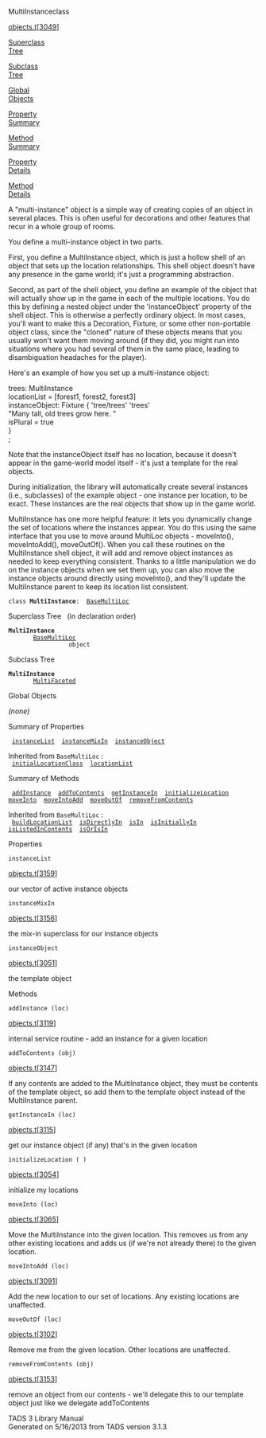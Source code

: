 ---
---
<span class="title">MultiInstance</span><span class="type">class</span>

[objects.t](../file/objects.t.html)\[[3049](../source/objects.t.html#3049)\]

[Superclass  
Tree](#_SuperClassTree_)

[Subclass  
Tree](#_SubClassTree_)

[Global  
Objects](#_ObjectSummary_)

[Property  
Summary](#_PropSummary_)

[Method  
Summary](#_MethodSummary_)

[Property  
Details](#_Properties_)

[Method  
Details](#_Methods_)

<div class="fdesc">

A "multi-instance" object is a simple way of creating copies of an
object in several places. This is often useful for decorations and other
features that recur in a whole group of rooms.

You define a multi-instance object in two parts.

First, you define a MultiInstance object, which is just a hollow shell
of an object that sets up the location relationships. This shell object
doesn't have any presence in the game world; it's just a programming
abstraction.

Second, as part of the shell object, you define an example of the object
that will actually show up in the game in each of the multiple
locations. You do this by defining a nested object under the
'instanceObject' property of the shell object. This is otherwise a
perfectly ordinary object. In most cases, you'll want to make this a
Decoration, Fixture, or some other non-portable object class, since the
"cloned" nature of these objects means that you usually won't want them
moving around (if they did, you might run into situations where you had
several of them in the same place, leading to disambiguation headaches
for the player).

Here's an example of how you set up a multi-instance object:

trees: MultiInstance  
locationList = \[forest1, forest2, forest3\]  
instanceObject: Fixture { 'tree/trees' 'trees'  
"Many tall, old trees grow here. "  
isPlural = true  
}  
;

Note that the instanceObject itself has no location, because it doesn't
appear in the game-world model itself - it's just a template for the
real objects.

During initialization, the library will automatically create several
instances (i.e., subclasses) of the example object - one instance per
location, to be exact. These instances are the real objects that show up
in the game world.

MultiInstance has one more helpful feature: it lets you dynamically
change the set of locations where the instances appear. You do this
using the same interface that you use to move around MultiLoc objects -
moveInto(), moveIntoAdd(), moveOutOf(). When you call these routines on
the MultiInstance shell object, it will add and remove object instances
as needed to keep everything consistent. Thanks to a little manipulation
we do on the instance objects when we set them up, you can also move the
instance objects around directly using moveInto(), and they'll update
the MultiInstance parent to keep its location list consistent.

`class `**`MultiInstance`**` :   `[`BaseMultiLoc`](../object/BaseMultiLoc.html)

</div>

<span id="_SuperClassTree_"></span>

<div class="mjhd">

<span class="hdln">Superclass Tree</span>   (in declaration order)

</div>

**`MultiInstance`**  
`         `[`BaseMultiLoc`](../object/BaseMultiLoc.html)  
`                 object`  
<span id="_SubClassTree_"></span>

<div class="mjhd">

<span class="hdln">Subclass Tree</span>  

</div>

**`MultiInstance`**  
`         `[`MultiFaceted`](../object/MultiFaceted.html)  
<span id="_ObjectSummary_"></span>

<div class="mjhd">

<span class="hdln">Global Objects</span>  

</div>

*(none)* <span id="_PropSummary_"></span>

<div class="mjhd">

<span class="hdln">Summary of Properties</span>  

</div>

` `[`instanceList`](#instanceList)`  `[`instanceMixIn`](#instanceMixIn)`  `[`instanceObject`](#instanceObject)`  `

Inherited from `BaseMultiLoc` :  
` `[`initialLocationClass`](../object/BaseMultiLoc.html#initialLocationClass)`  `[`locationList`](../object/BaseMultiLoc.html#locationList)`  `

<span id="_MethodSummary_"></span>

<div class="mjhd">

<span class="hdln">Summary of Methods</span>  

</div>

` `[`addInstance`](#addInstance)`  `[`addToContents`](#addToContents)`  `[`getInstanceIn`](#getInstanceIn)`  `[`initializeLocation`](#initializeLocation)`  `[`moveInto`](#moveInto)`  `[`moveIntoAdd`](#moveIntoAdd)`  `[`moveOutOf`](#moveOutOf)`  `[`removeFromContents`](#removeFromContents)`  `

Inherited from `BaseMultiLoc` :  
` `[`buildLocationList`](../object/BaseMultiLoc.html#buildLocationList)`  `[`isDirectlyIn`](../object/BaseMultiLoc.html#isDirectlyIn)`  `[`isIn`](../object/BaseMultiLoc.html#isIn)`  `[`isInitiallyIn`](../object/BaseMultiLoc.html#isInitiallyIn)`  `[`isListedInContents`](../object/BaseMultiLoc.html#isListedInContents)`  `[`isOrIsIn`](../object/BaseMultiLoc.html#isOrIsIn)`  `

<span id="_Properties_"></span>

<div class="mjhd">

<span class="hdln">Properties</span>  

</div>

<span id="instanceList"></span>

`instanceList`

[objects.t](../file/objects.t.html)\[[3159](../source/objects.t.html#3159)\]

<div class="desc">

our vector of active instance objects

</div>

<span id="instanceMixIn"></span>

`instanceMixIn`

[objects.t](../file/objects.t.html)\[[3156](../source/objects.t.html#3156)\]

<div class="desc">

the mix-in superclass for our instance objects

</div>

<span id="instanceObject"></span>

`instanceObject`

[objects.t](../file/objects.t.html)\[[3051](../source/objects.t.html#3051)\]

<div class="desc">

the template object

</div>

<span id="_Methods_"></span>

<div class="mjhd">

<span class="hdln">Methods</span>  

</div>

<span id="addInstance"></span>

`addInstance (loc)`

[objects.t](../file/objects.t.html)\[[3119](../source/objects.t.html#3119)\]

<div class="desc">

internal service routine - add an instance for a given location

</div>

<span id="addToContents"></span>

`addToContents (obj)`

[objects.t](../file/objects.t.html)\[[3147](../source/objects.t.html#3147)\]

<div class="desc">

If any contents are added to the MultiInstance object, they must be
contents of the template object, so add them to the template object
instead of the MultiInstance parent.

</div>

<span id="getInstanceIn"></span>

`getInstanceIn (loc)`

[objects.t](../file/objects.t.html)\[[3115](../source/objects.t.html#3115)\]

<div class="desc">

get our instance object (if any) that's in the given location

</div>

<span id="initializeLocation"></span>

`initializeLocation ( )`

[objects.t](../file/objects.t.html)\[[3054](../source/objects.t.html#3054)\]

<div class="desc">

initialize my locations

</div>

<span id="moveInto"></span>

`moveInto (loc)`

[objects.t](../file/objects.t.html)\[[3065](../source/objects.t.html#3065)\]

<div class="desc">

Move the MultiInstance into the given location. This removes us from any
other existing locations and adds us (if we're not already there) to the
given location.

</div>

<span id="moveIntoAdd"></span>

`moveIntoAdd (loc)`

[objects.t](../file/objects.t.html)\[[3091](../source/objects.t.html#3091)\]

<div class="desc">

Add the new location to our set of locations. Any existing locations are
unaffected.

</div>

<span id="moveOutOf"></span>

`moveOutOf (loc)`

[objects.t](../file/objects.t.html)\[[3102](../source/objects.t.html#3102)\]

<div class="desc">

Remove me from the given location. Other locations are unaffected.

</div>

<span id="removeFromContents"></span>

`removeFromContents (obj)`

[objects.t](../file/objects.t.html)\[[3153](../source/objects.t.html#3153)\]

<div class="desc">

remove an object from our contents - we'll delegate this to our template
object just like we delegate addToContents

</div>

<div class="ftr">

TADS 3 Library Manual  
Generated on 5/16/2013 from TADS version 3.1.3

</div>
